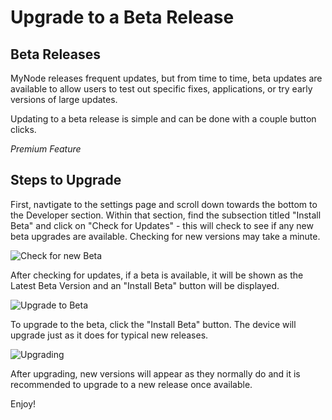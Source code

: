 # Upgrade to a Beta Release

## Beta Releases

MyNode releases frequent updates, but from time to time, beta updates are available to allow users to test out specific fixes, applications, or try early versions of large updates.

Updating to a beta release is simple and can be done with a couple button clicks.

<i>Premium Feature</i>

## Steps to Upgrade

First, navtigate to the settings page and scroll down towards the bottom to the Developer section. Within that section, find the subsection titled "Install Beta" and click on "Check for Updates" - this will check to see if any new beta upgrades are available. Checking for new versions may take a minute.

![Check for new Beta](/images/advanced/upgrade_beta_1.png)

After checking for updates, if a beta is available, it will be shown as the Latest Beta Version and an "Install Beta" button will be displayed.

![Upgrade to Beta](/images/advanced/upgrade_beta_2.png)

To upgrade to the beta, click the "Install Beta" button. The device will upgrade just as it does for typical new releases.

![Upgrading](/images/advanced/upgrade_beta_3.png)

After upgrading, new versions will appear as they normally do and it is recommended to upgrade to a new release once available.

Enjoy!
